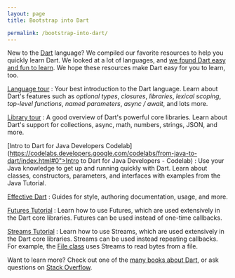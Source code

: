 ```yaml
---
layout: page
title: Bootstrap into Dart

permalink: /bootstrap-into-dart/
---
```


<style>
dd {
    margin-bottom: 8px;
}
</style>

New to the [Dart](https://www.dartlang.org) language?
We compiled our favorite resources to
help you quickly learn Dart.
We looked at a lot of languages, and
[we found Dart easy and fun to learn](/faq/#why-did-flutter-choose-to-use-dart).
We hope these resources make Dart
easy for you to learn, too.

[Language tour](https://www.dartlang.org/guides/language/language-tour)
: Your best introduction to the Dart language. Learn about Dart's
  features such as _optional types_, _closures_, _libraries_, _lexical scoping_,
  _top-level functions_, _named parameters_, _async / await_, and lots more.

[Library tour](https://www.dartlang.org/guides/libraries/library-tour)
: A good overview of Dart's powerful core libraries. Learn about
  Dart's support for collections, async, math, numbers, strings, JSON, and more.

[Intro to Dart for Java Developers Codelab](https://codelabs.developers.google.com/codelabs/from-java-to-dart/index.html#0">Intro to Dart for Java Developers - Codelab)
: Use your Java knowledge to get up and running quickly with Dart. Learn about
  classes, constructors, parameters, and interfaces with examples from the Java
  Tutorial. 

[Effective Dart](https://www.dartlang.org/effective-dart/)
: Guides for style, authoring documentation, usage, and more.

[Futures Tutorial](https://www.dartlang.org/docs/tutorials/futures/)
: Learn how to use Futures, which are used extensively in the Dart core
  libraries.  Futures can be used instead of one-time callbacks.

[Streams Tutorial](https://www.dartlang.org/docs/tutorials/streams/)
: Learn how to use Streams, which are used extensively in the Dart core
  libraries. Streams can be used instead repeating callbacks.
  For example, the
  [File class](https://docs.flutter.io/flutter/dart-io/File-class.html)
  uses Streams to read bytes from a file.

Want to learn more? Check out one of the
[many books about Dart](https://www.dartlang.org/books/),
or ask questions on [Stack Overflow](https://stackoverflow.com/tags/dart).
